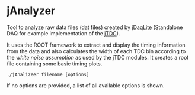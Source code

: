 # jAnalyzer

Tool to analyze raw data files (dat files) created by [jDaqLite](https://github.com/jobisoft/jDaqLite) (Standalone DAQ for example implementation of the [jTDC](https://github.com/jobisoft/jTDC)).

It uses the ROOT framework to extract and display the timing information from the data and also calculates the width of each TDC bin according to the *white noise assumption* as used by the jTDC modules. It creates a root file containing some basic timing plots.

```
./jAnalizeer filename [options]
```

If no options are provided, a list of all available options is shown.
